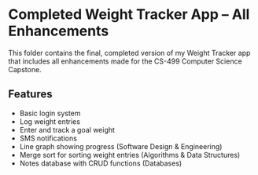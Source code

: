 # Completed Weight Tracker App – All Enhancements

This folder contains the final, completed version of my Weight Tracker app that includes all enhancements made for the CS-499 Computer Science Capstone.

## Features
- Basic login system  
- Log weight entries  
- Enter and track a goal weight  
- SMS notifications  
- Line graph showing progress (Software Design & Engineering)  
- Merge sort for sorting weight entries (Algorithms & Data Structures)  
- Notes database with CRUD functions (Databases)
